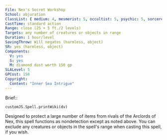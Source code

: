 ```yaml
---
File: Nex's Secret Workshop
School: abjuration
ClassList: { medium: 4, mesmerist: 5, occultist: 5, psychic: 5, sorcerer: 5, wizard: 5, spiritualist: 5, summoner: 5, unchained summoner: 5 }
CastTime: standard action
Range: close (25 + 5 ft./2 levels)
Targets: any number of creatures or objects in range
Duration: 1 hour/level
SavingThrow: Will negates (harmless, object)
SR: yes (harmless, object)
Components:
  V: yes
  S: yes
  M: diamond dust worth 150 gp
SLALevel: 5
GPCost: 150
Copyright:
  Content: "Inner Sea Intrigue"
---
```

Brief:: 

```dataviewjs
customJS.Spell.printWiki(dv)
```

Designed to protect a large number of items from rivals of the Arclords of Nex, this spell functions as nondetection except as noted above. You can exclude any creatures or objects in the spell's range when casting this spell, if you wish.
